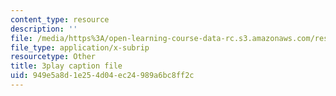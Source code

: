 ```yaml
---
content_type: resource
description: ''
file: /media/https%3A/open-learning-course-data-rc.s3.amazonaws.com/res-3-004-visualizing-materials-science-fall-2017/949e5a8d1e254d04ec24989a6bc8ff2c_80hnG8EH5tA.srt
file_type: application/x-subrip
resourcetype: Other
title: 3play caption file
uid: 949e5a8d-1e25-4d04-ec24-989a6bc8ff2c
---
```

